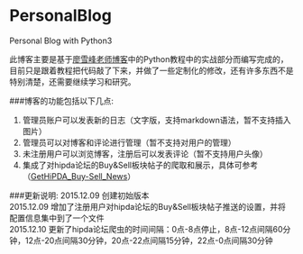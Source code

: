# PersonalBlog
Personal Blog with Python3

此博客主要是基于[廖雪峰老师博客](http://www.liaoxuefeng.com/)中的Python教程中的实战部分而编写完成的，目前只是跟着教程把代码敲了下来，并做了一些定制化的修改，还有许多东西不是特别清楚，还需要继续学习和研究。

###博客的功能包括以下几点:
1. 管理员账户可以发表新的日志（文字版，支持markdown语法，暂不支持插入图片）
2. 管理员可以对博客和评论进行管理（暂不支持对用户的管理）
3. 未注册用户可以浏览博客，注册后可以发表评论（暂不支持用户头像）
4. 集成了对hipda论坛的Buy&Sell板块帖子的爬取和展示，具体可参考（[GetHiPDA_Buy-Sell_News](https://github.com/finalsatan/GetHiPDA_Buy-Sell_News)）

###更新说明:
2015.12.09 创建初始版本  
2015.12.09 增加了注册用户对hipda论坛的Buy&Sell板块帖子推送的设置，并将配置信息集中到了一个文件  
2015.12.10 更新了hipda论坛爬虫的时间间隔：0点-8点停止，8点-12点间隔60分钟，12点-20点间隔30分钟，20点-22点间隔15分钟，22点-0点间隔30分钟


